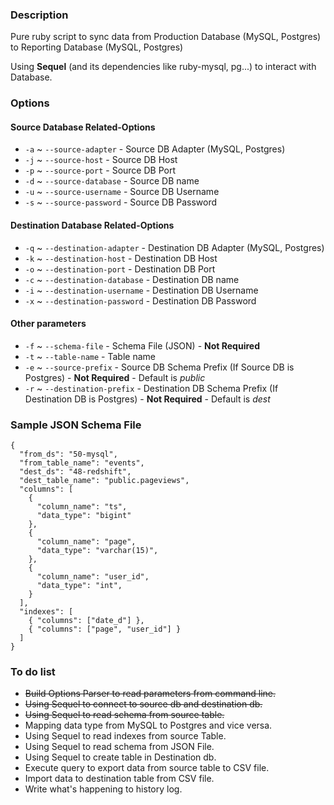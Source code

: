 ### Description

Pure ruby script to sync data from Production Database (MySQL, Postgres) to Reporting Database (MySQL, Postgres)

Using **Sequel** (and its dependencies like ruby-mysql, pg...) to interact with Database.

### Options

#### Source Database Related-Options
- `-a` ~ `--source-adapter` - Source DB Adapter (MySQL, Postgres)
- `-j` ~ `--source-host` - Source DB Host
- `-p` ~ `--source-port` - Source DB Port
- `-d` ~ `--source-database` - Source DB name
- `-u` ~ `--source-username` - Source DB Username
- `-s` ~ `--source-password` - Source DB Password

#### Destination Database Related-Options
- `-q` ~ `--destination-adapter` - Destination DB Adapter (MySQL, Postgres)
- `-k` ~ `--destination-host` - Destination DB Host
- `-o` ~ `--destination-port` - Destination DB Port
- `-c` ~ `--destination-database` - Destination DB name
- `-i` ~ `--destination-username` - Destination DB Username
- `-x` ~ `--destination-password` - Destination DB Password

#### Other parameters
- `-f` ~ `--schema-file` - Schema File (JSON) - **Not Required**
- `-t` ~ `--table-name` - Table name
- `-e` ~ `--source-prefix` - Source DB Schema Prefix (If Source DB is Postgres) - **Not Required** - Default is *public*
- `-r` ~ `--destination-prefix` - Destination DB Schema Prefix (If Destination DB is Postgres) - **Not Required** - Default is *dest*

### Sample JSON Schema File

```
{
  "from_ds": "50-mysql",
  "from_table_name": "events",
  "dest_ds": "48-redshift",
  "dest_table_name": "public.pageviews",
  "columns": [
    {
      "column_name": "ts",
      "data_type": "bigint"
    },
    {
      "column_name": "page",
      "data_type": "varchar(15)",
    },
    {
      "column_name": "user_id",
      "data_type": "int",
    }
  ],
  "indexes": [
    { "columns": ["date_d"] },
    { "columns": ["page", "user_id"] }
  ]
}
```

### To do list

- ~~Build Options Parser to read parameters from command line.~~
- ~~Using Sequel to connect to source db and destination db.~~
- ~~Using Sequel to read schema from source table.~~
- Mapping data type from MySQL to Postgres and vice versa.
- Using Sequel to read indexes from source Table.
- Using Sequel to read schema from JSON File.
- Using Sequel to create table in Destination db.
- Execute query to export data from source table to CSV file.
- Import data to destination table from CSV file.
- Write what's happening to history log.
